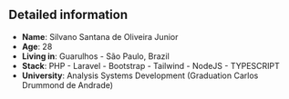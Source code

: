 ## Detailed information
    
* **Name**: Silvano Santana de Oliveira Junior
* **Age**: 28
* **Living in**: Guarulhos - São Paulo, Brazil
* **Stack**: PHP - Laravel - Bootstrap - Tailwind - NodeJS - TYPESCRIPT
* **University**: Analysis Systems Development (Graduation Carlos Drummond de Andrade)
